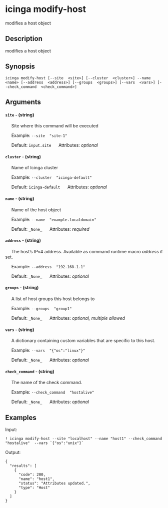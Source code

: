 # icinga modify-host

modifies a host object

## Description

modifies a host object

## Synopsis

`icinga modify-host [--site  <site>] [--cluster  <cluster>] --name  <name> [--address  <address>] [--groups  <groups>] [--vars  <vars>] [--check_command  <check_command>]`

## Arguments


#### `site` - (string)

&nbsp;&nbsp;&nbsp;&nbsp; Site where this command will be executed  

&nbsp;&nbsp;&nbsp;&nbsp; Example:  `--site  "site-1"`

&nbsp;&nbsp;&nbsp;&nbsp; Default: `input.site`
&nbsp;&nbsp;&nbsp;&nbsp; Attributes: _optional_  


#### `cluster` - (string)

&nbsp;&nbsp;&nbsp;&nbsp; Name of Icinga cluster  

&nbsp;&nbsp;&nbsp;&nbsp; Example:  `--cluster  "icinga-default"`

&nbsp;&nbsp;&nbsp;&nbsp; Default: `icinga-default`
&nbsp;&nbsp;&nbsp;&nbsp; Attributes: _optional_  


#### `name` - (string)

&nbsp;&nbsp;&nbsp;&nbsp; Name of the host object  

&nbsp;&nbsp;&nbsp;&nbsp; Example:  `--name  "example.localdomain"`

&nbsp;&nbsp;&nbsp;&nbsp; Default: `_None_`
&nbsp;&nbsp;&nbsp;&nbsp; Attributes: _required_  


#### `address` - (string)

&nbsp;&nbsp;&nbsp;&nbsp; The host’s IPv4 address. Available as command runtime macro $address$ if set.  

&nbsp;&nbsp;&nbsp;&nbsp; Example:  `--address  "192.168.1.1"`

&nbsp;&nbsp;&nbsp;&nbsp; Default: `_None_`
&nbsp;&nbsp;&nbsp;&nbsp; Attributes: _optional_  


#### `groups` - (string)

&nbsp;&nbsp;&nbsp;&nbsp; A list of host groups this host belongs to  

&nbsp;&nbsp;&nbsp;&nbsp; Example:  `--groups  "group1"`

&nbsp;&nbsp;&nbsp;&nbsp; Default: `_None_`
&nbsp;&nbsp;&nbsp;&nbsp; Attributes: _optional, multiple allowed_  


#### `vars` - (string)

&nbsp;&nbsp;&nbsp;&nbsp; A dictionary containing custom variables that are specific to this host.  

&nbsp;&nbsp;&nbsp;&nbsp; Example:  `--vars  "{"os":"linux"}"`

&nbsp;&nbsp;&nbsp;&nbsp; Default: `_None_`
&nbsp;&nbsp;&nbsp;&nbsp; Attributes: _optional_  


#### `check_command` - (string)

&nbsp;&nbsp;&nbsp;&nbsp; The name of the check command.  

&nbsp;&nbsp;&nbsp;&nbsp; Example:  `--check_command  "hostalive"`

&nbsp;&nbsp;&nbsp;&nbsp; Default: `_None_`
&nbsp;&nbsp;&nbsp;&nbsp; Attributes: _optional_  



## Examples

Input: 
```
! icinga modify-host --site "localhost" --name "host1" --check_command "hostalive"  --vars `{"os":"unix"}`
```
Output: 
```
{
  "results": [
    {
      "code": 200,
      "name": "host1",
      "status": "Attributes updated.",
      "type": "Host"
    }
  ]
}
```


